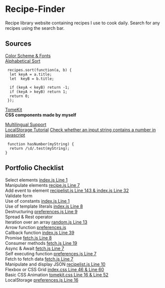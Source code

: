 # Recipe-Finder
 Recipe library website containing recipes I use to cook daily. Search for any recipes using the search bar.

 ## Sources
 [Color Scheme & Fonts](https://chat.openai.com/share/92740be7-f7f8-4ba6-9ea4-129fd6a6d38f)  
 [Alphabetical Sort](https://stackoverflow.com/questions/6712034/sort-array-by-firstname-alphabetically-in-javascript)  
   ```
    recipes.sort(function(a, b) {
     let keyA = a.title;
     let  keyB = b.title;

     if (keyA < keyB) return -1;
     if (keyA > keyB) return 1;
     return 0;
    });
```
[TomeKit](https://github.com/TomeIDK/TomeKit)  
**CSS components made by myself**

[Multilingual Support](https://medium.com/@nohanabil/building-a-multilingual-static-website-a-step-by-step-guide-7af238cc8505)  
[LocalStorage Tutorial](https://www.youtube.com/watch?v=AUOzvFzdIk4)
[Check whether an input string contains a number in javascript](https://stackoverflow.com/questions/5778020/check-whether-an-input-string-contains-a-number-in-javascript)  
   ```
    function hasNumber(myString) {
     return /\d/.test(myString);
}
```

## Portfolio Checklist
Select elements [index.js Line 1](https://github.com/TomeIDK/Recipe-Finder/blob/main/js/index.js)  
Manipulate elements [recipe.js Line 7](https://github.com/TomeIDK/Recipe-Finder/blob/main/js/recipe.js)  
Add event to element [recipelist.js Line 143 & index.js Line 32](https://github.com/TomeIDK/Recipe-Finder/blob/main/js/recipelist.js)  
Validate form  
Use of constants [index.js Line 1](https://github.com/TomeIDK/Recipe-Finder/blob/main/js/index.js)  
Use of template literals [index.js Line 8](https://github.com/TomeIDK/Recipe-Finder/blob/main/js/index.js)  
Destructuring [preferences.js Line 9](https://github.com/TomeIDK/Recipe-Finder/blob/main/js/preferences.js)  
Spread & Rest operator  
Iteration over an array [random.js Line 13](https://github.com/TomeIDK/Recipe-Finder/blob/main/js/random.js)  
Arrow function [preferences.js](https://github.com/TomeIDK/Recipe-Finder/blob/main/js/preferences.js)  
Callback function [index.js Line 39](https://github.com/TomeIDK/Recipe-Finder/blob/main/js/index.js)  
Promise [fetch.js Line 8](https://github.com/TomeIDK/Recipe-Finder/blob/main/js/fetch.js)  
Consumer methods [fetch.js Line 19](https://github.com/TomeIDK/Recipe-Finder/blob/main/js/fetch.js)  
Async & Await [fetch.js Line 7](https://github.com/TomeIDK/Recipe-Finder/blob/main/js/fetch.js)  
Self executing function [preferences.js Line 7](https://github.com/TomeIDK/Recipe-Finder/blob/main/js/preferences.js)  
Fetch to fetch data [fetch.js Line 7](https://github.com/TomeIDK/Recipe-Finder/blob/main/js/fetch.js)  
Manipulate and display JSON [recipelist.js Line 10](https://github.com/TomeIDK/Recipe-Finder/blob/main/js/recipelist.js)  
Flexbox or CSS Grid [index.css Line 46 & Line 60](https://github.com/TomeIDK/Recipe-Finder/blob/main/css/index.css)  
Basic CSS Animation [tomekit.css Line 16 & Line 52](https://github.com/TomeIDK/Recipe-Finder/blob/main/css/tomekit.css)  
LocalStorage [preferences.js Line 16](https://github.com/TomeIDK/Recipe-Finder/blob/main/js/preferences.js)  
